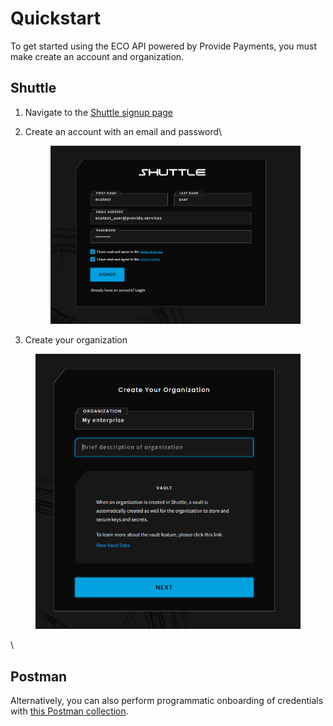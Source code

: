# Quickstart

To get started using the ECO API powered by Provide Payments, you must make create an account and organization.

## Shuttle

1. Navigate to the [Shuttle signup page](https://shuttle.provide.services/signup)
2.  Create an account with an email and password\


    <figure><img src="../../.gitbook/assets/shuttle_signup.png" alt=""><figcaption></figcaption></figure>
3. Create your organization

<figure><img src="../../.gitbook/assets/shuttle_basic_vault.PNG" alt=""><figcaption></figcaption></figure>

\


## Postman

Alternatively, you can also perform programmatic onboarding of credentials with [this Postman collection](https://github.com/provideplatform/eco-api-resources/blob/main/postman/Carbonmark%20API%20-%20Provide%20Payments%20User%20signup.postman\_collection.json).
